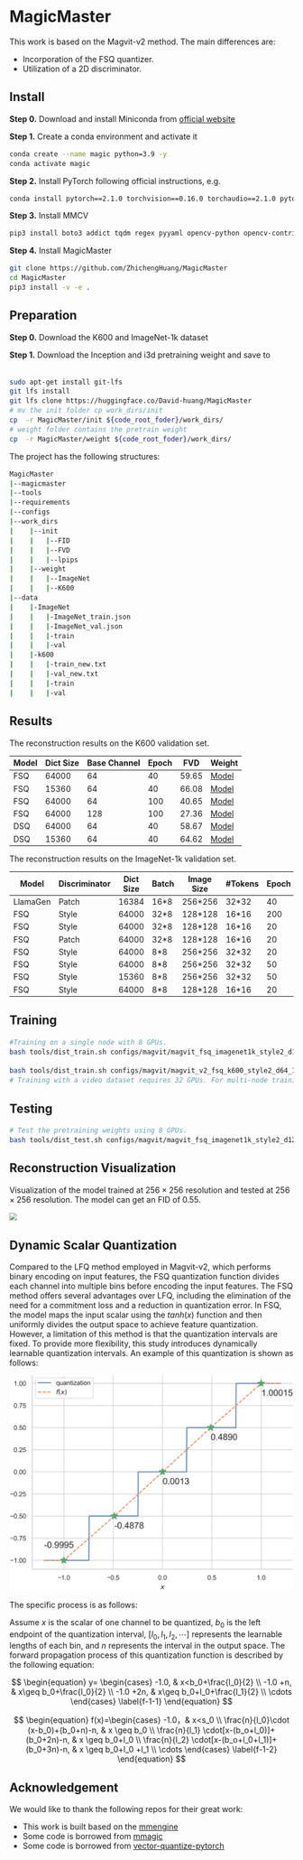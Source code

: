 # MagicMaster

This work is based on the Magvit-v2 method. The main differences are:

- Incorporation of the FSQ quantizer.
- Utilization of a 2D discriminator.



## Install

**Step 0.**  Download and install Miniconda from [official website](https://docs.conda.io/en/latest/miniconda.html)

**Step 1.**  Create a conda environment and activate it

```bash
conda create --name magic python=3.9 -y
conda activate magic
```

**Step 2.** Install PyTorch following official instructions, e.g.

```bash
conda install pytorch==2.1.0 torchvision==0.16.0 torchaudio==2.1.0 pytorch-cuda=12.1 -c pytorch -c nvidia
```

**Step 3.** Install MMCV

```bash
pip3 install boto3 addict tqdm regex pyyaml opencv-python opencv-contrib-python future tensorboard filelock yapf attrs einops opencv-python-headless numpy scipy  mmcv==2.1.0 psutil mmengine timm
```

**Step 4.** Install MagicMaster

```bash
git clone https://github.com/ZhichengHuang/MagicMaster
cd MagicMaster
pip3 install -v -e .
```



## Preparation

**Step 0.** Download the K600 and ImageNet-1k dataset

**Step 1.** Download the Inception and i3d pretraining weight and save to 

````bash

sudo apt-get install git-lfs
git lfs install 
git lfs clone https://huggingface.co/David-huang/MagicMaster
# mv the init folder cp work_dirs/init
cp  -r MagicMaster/init ${code_root_foder}/work_dirs/
# weight folder contains the pretrain weight
cp  -r MagicMaster/weight ${code_root_foder}/work_dirs/
````

The project has the following structures:

```bash
MagicMaster
|--magicmaster
|--tools
|--requirements
|--configs
|--work_dirs
|    |--init
|    |   |--FID
|    |   |--FVD
|    |   |--lpips
|    |--weight
|    |   |--ImageNet
|    |   |--K600
|--data
|    |-ImageNet
|    |   |-ImageNet_train.json
|    |   |-ImageNet_val.json
|    |   |-train
|    |   |-val
|    |-k600
|    |   |-train_new.txt
|    |   |-val_new.txt
|    |   |-train
|    |   |-val
```



## Results

The reconstruction results on the K600 validation set.

| Model | Dict Size | Base Channel | Epoch | FVD   | Weight                                                       |
| ----- | --------- | ------------ | ----- | ----- | ------------------------------------------------------------ |
| FSQ   | 64000     | 64           | 40    | 59.65 | [Model](https://huggingface.co/David-huang/MagicMaster/resolve/main/weight/K600/magvit_v2_fsq_k600_style2_d64_64000_128x128_4x32_ep40-1ea3cc49.pth) |
| FSQ   | 15360     | 64           | 40    | 66.08 | [Model](https://huggingface.co/David-huang/MagicMaster/resolve/main/weight/K600/magvit_v2_fsq_k600_style2_d64_15360_128x128_4x32_ep40-1a57fc35.pth) |
| FSQ   | 64000     | 64           | 100   | 40.65 | [Model](https://huggingface.co/David-huang/MagicMaster/resolve/main/weight/K600/magvit_v2_fsq_k600_style2_d64_64000_128x128_4x32_ep100-5a8fe2fd.pth) |
| FSQ   | 64000     | 128          | 100   | 27.36 | [Model](https://huggingface.co/David-huang/MagicMaster/resolve/main/weight/K600/magvit_v2_fsq_k600_style2_d128_64000_128x128_4x32_ep100-e154b0bc.pth) |
| DSQ   | 64000     | 64           | 40    | 58.67 | [Model](https://huggingface.co/David-huang/MagicMaster/resolve/main/weight/K600/magvit_v2_fdq_k600_style2_d64_64000_128x128_4x32_ep40-40619d87.pth) |
| DSQ   | 15360     | 64           | 40    | 64.62 | [Model](https://huggingface.co/David-huang/MagicMaster/resolve/main/weight/K600/magvit_v2_fdq_k600_style2_d64_15360_128x128_4x32_ep40-7e7c5f83.pth) |

The reconstruction results on the ImageNet-1k validation set.

| Model    | Discriminator | Dict Size | Batch | Image Size | #Tokens | Epoch | FID      | Weight                                                       |
| -------- | ------------- | --------- | ----- | ---------- | ------- | ----- | -------- | ------------------------------------------------------------ |
| LlamaGen | Patch         | 16384     | 16*8  | 256*256    | 32*32   | 40    | 0.59     | -                                                            |
| FSQ      | Style         | 64000     | 32*8  | 128*128    | 16*16   | 200   | 1.67     | [Model](https://huggingface.co/David-huang/MagicMaster/resolve/main/weight/ImageNet/magvit_fsq_imagenet1k_style2_d128_64000_128x128_32x8_ep200-5eb9ab62.pth) |
| FSQ      | Style         | 64000     | 32*8  | 128*128    | 16*16   | 20    | 3.99     | [Model](https://huggingface.co/David-huang/MagicMaster/resolve/main/weight/ImageNet/magvit_fsq_imagenet1k_style2_d128_64000_128x128_32x8_ep20-15d28635.pth) |
| FSQ      | Patch         | 64000     | 32*8  | 128*128    | 16*16   | 20    | 6.46     | [Model](https://huggingface.co/David-huang/MagicMaster/resolve/main/weight/ImageNet/magvit_fsq_imagenet1k_patch_d128_64000_128x128_32x8_ep20-aacbd25f.pth) |
| FSQ      | Style         | 64000     | 8*8   | 256*256    | 32*32   | 20    | 0.72     | [Model](https://huggingface.co/David-huang/MagicMaster/resolve/main/weight/ImageNet/magvit_fsq_imagenet1k_style2_d128_64000_256x256_8x8_ep20-a5199ec3.pth) |
| FSQ      | Style         | 64000     | 8*8   | 256*256    | 32*32   | 50    | **0.48** | [Model](https://huggingface.co/David-huang/MagicMaster/resolve/main/weight/ImageNet/magvit_fsq_imagenet1k_style2_d128_64000_256x256_8x8_ep60-0e741e70.pth) |
| FSQ      | Style         | 15360     | 8*8   | 256*256    | 32*32   | 50    | 0.55     | [Model](https://huggingface.co/David-huang/MagicMaster/resolve/main/weight/ImageNet/magvit_fsq_imagenet1k_style2_d128_15360_256x256_8x8_ep60-0cb737ee.pth) |
| FSQ      | Style         | 64000     | 8*8   | 128*128    | 16*16   | 20    | 2.74     | [Model](https://huggingface.co/David-huang/MagicMaster/resolve/main/weight/ImageNet/magvit_fsq_imagenet1k_style2_d128_64000_128x128_8x8_ep20-04cd7358.pth) |



## Training

```bash
#Training on a single node with 8 GPUs.
bash tools/dist_train.sh configs/magvit/magvit_fsq_imagenet1k_style2_d128_64000_128x128_8x8_ep20.py 8

bash tools/dist_train.sh configs/magvit/magvit_v2_fsq_k600_style2_d64_15360_128x128_4x32_ep40.py 8
# Training with a video dataset requires 32 GPUs. For multi-node training, please refer to the documentation https://mmengine.readthedocs.io/en/latest/common_usage/distributed_training.html
```

## Testing

```bash
# Test the pretraining weights using 8 GPUs.
bash tools/dist_test.sh configs/magvit/magvit_fsq_imagenet1k_style2_d128_64000_128x128_8x8_ep20.py ./work_dirs/weight/ImageNet/magvit_fsq_imagenet1k_style2_d128_64000_128x128_8x8_ep20-04cd7358.pth 8
```

## Reconstruction Visualization

Visualization of the model trained at $256 \times 256$ resolution and tested at $256 \times 256$ resolution. The model can get an FID of 0.55.

<img src="./assets/results.png" style="zoom:80%;" />

## Dynamic Scalar Quantization

Compared to the LFQ method employed in Magvit-v2, which performs binary encoding on input features, the FSQ quantization function divides each channel into multiple bins before encoding the input features. The FSQ method offers several advantages over LFQ, including the elimination of the need for a commitment loss and a reduction in quantization error. In FSQ, the model maps the input scalar using the $tanh(x)$ function and then uniformly divides the output space to achieve feature quantization. However, a limitation of this method is that the quantization intervals are fixed. To provide more flexibility, this study introduces dynamically learnable quantization intervals. An example of this quantization is shown as follows:

<img src="./assets/dsq_curve.png" style="zoom:67%;" />

The specific process is as follows:

Assume $x$ is the scalar of one channel to be quantized, $b_0$ is the left endpoint of the quantization interval, $\left[ l_0, l_1, l_2, \cdots  \right]$ represents the learnable lengths of each bin, and $n$ represents the interval in the output space. The forward propagation process of this quantization function is described by the following equation:

$$
\begin{equation}
y=
\begin{cases}
-1.0, & x<b_0+\frac{l_0}{2} \\
-1.0 +n, & x\geq b_0+\frac{l_0}{2} \\
-1.0 +2n, & x\geq b_0+l_0+\frac{l_1}{2} \\
\cdots
\end{cases}
\label{f-1-1}
\end{equation}
$$


$$
\begin{equation}
f(x)=\begin{cases}
-1.0，& x<s_0 \\
\frac{n}{l_0}\cdot (x-b_0)+(b_0+n)-n, & x \geq b_0 \\
\frac{n}{l_1} \cdot[x-(b_o+l_0)]+(b_0+2n)-n, & x \geq b_0+l_0 \\
\frac{n}{l_2} \cdot[x-(b_o+l_0+l_1)]+(b_0+3n)-n, & x \geq b_0+l_0 +l_1 \\
\cdots
\end{cases}
\label{f-1-2}
\end{equation}
$$



## Acknowledgement

We would like to thank the following repos for their great work:

- This work is built based on the [mmengine](https://github.com/open-mmlab/mmengine)
- Some code is borrowed from [mmagic](https://github.com/open-mmlab/mmagic)
- Some code is borrowed from [vector-quantize-pytorch](https://github.com/lucidrains/vector-quantize-pytorch)
